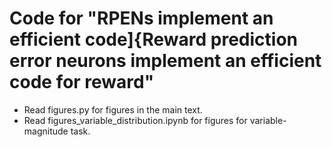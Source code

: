 # Code for "RPENs implement an efficient code]{Reward prediction error neurons implement an efficient code for reward"

- Read figures.py for figures in the main text.
- Read figures_variable_distribution.ipynb for figures for variable-magnitude task.
